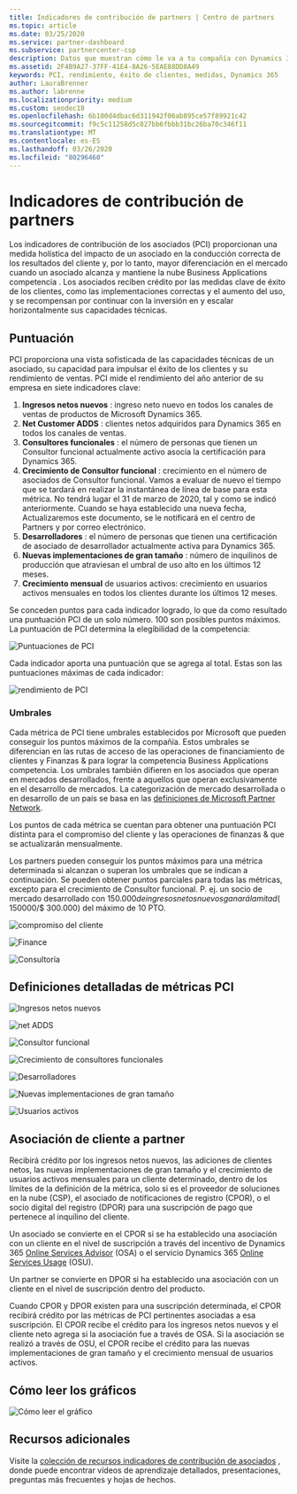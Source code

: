 ```yaml
---
title: Indicadores de contribución de partners | Centro de partners
ms.topic: article
ms.date: 03/25/2020
ms.service: partner-dashboard
ms.subservice: partnercenter-csp
description: Datos que muestran cómo le va a tu compañía con Dynamics 365 Customer Engagement o Dynamics 365 Finance and Operations
ms.assetid: 2F4B9A27-37FF-41E4-8A26-5EAE88DD8A49
keywords: PCI, rendimiento, éxito de clientes, medidas, Dynamics 365
author: LauraBrenner
ms.author: labrenne
ms.localizationpriority: medium
ms.custom: seodec18
ms.openlocfilehash: 6b100d4dbac6d311942f06ab895ce57f89921c42
ms.sourcegitcommit: f9c5c11258d5c827bb6fbbb31bc26ba70c346f11
ms.translationtype: MT
ms.contentlocale: es-ES
ms.lasthandoff: 03/26/2020
ms.locfileid: "80296460"
---
```

# <a name="partner-contribution-indicators"></a>Indicadores de contribución de partners

Los indicadores de contribución de los asociados (PCI) proporcionan una medida holística del impacto de un asociado en la conducción correcta de los resultados del cliente y, por lo tanto, mayor diferenciación en el mercado cuando un asociado alcanza y mantiene la nube Business Applications competencia . Los asociados reciben crédito por las medidas clave de éxito de los clientes, como las implementaciones correctas y el aumento del uso, y se recompensan por continuar con la inversión en y escalar horizontalmente sus capacidades técnicas.

## <a name="scoring"></a>Puntuación

PCI proporciona una vista sofisticada de las capacidades técnicas de un asociado, su capacidad para impulsar el éxito de los clientes y su rendimiento de ventas. PCI mide el rendimiento del año anterior de su empresa en siete indicadores clave:

1. **Ingresos netos nuevos** : ingreso neto nuevo en todos los canales de ventas de productos de Microsoft Dynamics 365.
2. **Net Customer ADDS** : clientes netos adquiridos para Dynamics 365 en todos los canales de ventas.
3. **Consultores funcionales** : el número de personas que tienen un Consultor funcional actualmente activo asocia la certificación para Dynamics 365. 
4. **Crecimiento de Consultor funcional** : crecimiento en el número de asociados de Consultor funcional. Vamos a evaluar de nuevo el tiempo que se tardará en realizar la instantánea de línea de base para esta métrica. No tendrá lugar el 31 de marzo de 2020, tal y como se indicó anteriormente. Cuando se haya establecido una nueva fecha, Actualizaremos este documento, se le notificará en el centro de Partners y por correo electrónico.
5. **Desarrolladores** : el número de personas que tienen una certificación de asociado de desarrollador actualmente activa para Dynamics 365.
6. **Nuevas implementaciones de gran tamaño** : número de inquilinos de producción que atraviesan el umbral de uso alto en los últimos 12 meses.
7. **Crecimiento mensual** de usuarios activos: crecimiento en usuarios activos mensuales en todos los clientes durante los últimos 12 meses.

Se conceden puntos para cada indicador logrado, lo que da como resultado una puntuación PCI de un solo número. 100 son posibles puntos máximos. La puntuación de PCI determina la elegibilidad de la competencia:

![Puntuaciones de PCI](images/pcinew1.png)

Cada indicador aporta una puntuación que se agrega al total. Estas son las puntuaciones máximas de cada indicador:

![rendimiento de PCI](images/pci/perfnew.png)

### <a name="thresholds"></a>Umbrales

Cada métrica de PCI tiene umbrales establecidos por Microsoft que pueden conseguir los puntos máximos de la compañía. Estos umbrales se diferencian en las rutas de acceso de las operaciones de financiamiento de clientes y Finanzas & para lograr la competencia Business Applications competencia. Los umbrales también difieren en los asociados que operan en mercados desarrollados, frente a aquellos que operan exclusivamente en el desarrollo de mercados.  La categorización de mercado desarrollada o en desarrollo de un país se basa en las [definiciones de Microsoft Partner Network](https://assetsprod.microsoft.com/mpn/mpn-developed-and-developing-countries.pdf).

Los puntos de cada métrica se cuentan para obtener una puntuación PCI distinta para el compromiso del cliente y las operaciones de finanzas & que se actualizarán mensualmente.

Los partners pueden conseguir los puntos máximos para una métrica determinada si alcanzan o superan los umbrales que se indican a continuación. Se pueden obtener puntos parciales para todas las métricas, excepto para el crecimiento de Consultor funcional. P. ej. un socio de mercado desarrollado con $150.000 de ingresos netos nuevos ganará la mitad ($ 150000/$ 300.000) del máximo de 10 PTO. 

![compromiso del cliente](images/pci/custengagethresh.png)

![Finance](images/pci/table_2.png)

![Consultoría](images/pci/table_3.png)

## <a name="detailed-definitions-of-pci-metrics"></a>Definiciones detalladas de métricas PCI

![Ingresos netos nuevos](images/pci/netnewrevenue.png)

![net ADDS](images/pci/netadds.png)

![Consultor funcional](images/pci/funcconsult.png)

![Crecimiento de consultores funcionales](images/pci/4_Functional_consultant_growth.png)

![Desarrolladores](images/pci/developers.png) 

![Nuevas implementaciones de gran tamaño](images/pci/largedeploy.png) 

![Usuarios activos](images/pci/activeusers.png)

## <a name="customer-to-partner-association"></a>Asociación de cliente a partner

Recibirá crédito por los ingresos netos nuevos, las adiciones de clientes netos, las nuevas implementaciones de gran tamaño y el crecimiento de usuarios activos mensuales para un cliente determinado, dentro de los límites de la definición de la métrica, solo si es el proveedor de soluciones en la nube (CSP), el asociado de notificaciones de registro (CPOR), o el socio digital del registro (DPOR) para una suscripción de pago que pertenece al inquilino del cliente.

Un asociado se convierte en el CPOR si se ha establecido una asociación con un cliente en el nivel de suscripción a través del incentivo de Dynamics 365 [Online Services Advisor](https://support.microsoft.com/help/4501560/online-services-advisor-osa-sell-incentives-faq) (OSA) o el servicio Dynamics 365 [Online Services Usage](https://support.microsoft.com/help/4489988/online-services-usage-osu-incentives-faq) (OSU).

Un partner se convierte en DPOR si ha establecido una asociación con un cliente en el nivel de suscripción dentro del producto.

Cuando CPOR y DPOR existen para una suscripción determinada, el CPOR recibirá crédito por las métricas de PCI pertinentes asociadas a esa suscripción. El CPOR recibe el crédito para los ingresos netos nuevos y el cliente neto agrega si la asociación fue a través de OSA. Si la asociación se realizó a través de OSU, el CPOR recibe el crédito para las nuevas implementaciones de gran tamaño y el crecimiento mensual de usuarios activos. 

## <a name="how-to-read-the-charts"></a>Cómo leer los gráficos

![Cómo leer el gráfico](images/pci/howto.png)

## <a name="additional-resources"></a>Recursos adicionales

Visite la [colección de recursos indicadores de contribución de asociados](https://aka.ms/pcilearn) , donde puede encontrar vídeos de aprendizaje detallados, presentaciones, preguntas más frecuentes y hojas de hechos. 





